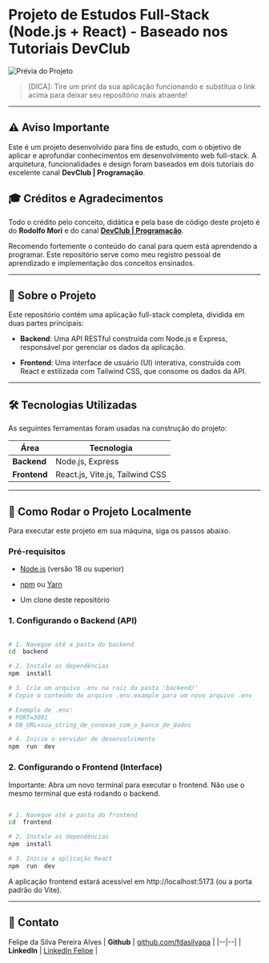 
# Projeto de Estudos Full-Stack (Node.js + React) - Baseado nos Tutoriais DevClub

  

![Prévia do Projeto](https://via.placeholder.com/900x450.png?text=Insira+um+print+do+seu+projeto+aqui)

> [DICA]: Tire um print da sua aplicação funcionando e substitua o link acima para deixar seu repositório mais atraente!

  

---

  

## ⚠️ Aviso Importante

  

Este é um projeto desenvolvido para fins de estudo, com o objetivo de aplicar e aprofundar conhecimentos em desenvolvimento web full-stack. A arquitetura, funcionalidades e design foram baseados em dois tutoriais do excelente canal **DevClub | Programação**.

  

## 🎓 Créditos e Agradecimentos

  

Todo o crédito pelo conceito, didática e pela base de código deste projeto é do **Rodolfo Mori** e do canal **[DevClub | Programação](https://www.youtube.com/@canaldevclub)**.

  

Recomendo fortemente o conteúdo do canal para quem está aprendendo a programar. Este repositório serve como meu registro pessoal de aprendizado e implementação dos conceitos ensinados.

  

---

  

## 📖 Sobre o Projeto

  

Este repositório contém uma aplicação full-stack completa, dividida em duas partes principais:

  

*  **Backend**: Uma API RESTful construída com Node.js e Express, responsável por gerenciar os dados da aplicação.

*  **Frontend**: Uma interface de usuário (UI) interativa, construída com React e estilizada com Tailwind CSS, que consome os dados da API.

  

---

  

## 🛠️ Tecnologias Utilizadas

  

As seguintes ferramentas foram usadas na construção do projeto:

|Área|Tecnologia  |
|--|--|
| **Backend** | Node.js, Express |
| **Frontend** | React.js, Vite.js, Tailwind CSS |

---

  

## 🚀 Como Rodar o Projeto Localmente

  

Para executar este projeto em sua máquina, siga os passos abaixo.

  

### Pré-requisitos

* [Node.js](https://nodejs.org/) (versão 18 ou superior)

* [npm](https://www.npmjs.com/) ou [Yarn](https://yarnpkg.com/)

* Um clone deste repositório

  

### 1. Configurando o Backend (API)

  

```bash

# 1. Navegue até a pasta do backend
cd  backend

# 2. Instale as dependências
npm  install

# 3. Crie um arquivo .env na raiz da pasta 'backend/'
# Copie o conteúdo do arquivo .env.example para um novo arquivo .env

# Exemplo de .env:
# PORT=3001
# DB_URL=sua_string_de_conexao_com_o_banco_de_dados

# 4. Inicie o servidor de desenvolvimento
npm  run  dev

```

  

### 2. Configurando o Frontend (Interface)

Importante: Abra um novo terminal para executar o frontend. Não use o mesmo terminal que está rodando o backend.

```bash

# 1. Navegue até a pasta do frontend
cd  frontend

# 2. Instale as dependências
npm  install

# 3. Inicie a aplicação React
npm  run  dev

```

A aplicação frontend estará acessível em http://localhost:5173 (ou a porta padrão do Vite).

---
👤 Contato
---
Felipe da Silva Pereira Alves
| **Github** | [github.com/fdasilvapa](github.com/fdasilvapa) |
|--|--|
| **LinkedIn** | [LinkedIn Felipe](www.linkedin.com/in/felipe-da-silva-pereira-alves-693841264) |
